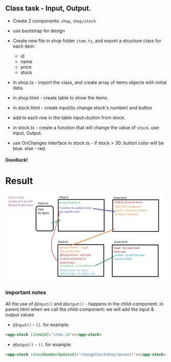## Class task - Input, Output.

- Create 2 components: `shop`, `shop/stock`
- use bootstrap for design
- Create new file in shop folder `item.ts`, and export a structure class for each item:
  - id
  - name
  - price
  - stock
  
- In shop.ts - import the class, and create array of items objects with initial data. 

- in shop.html - create table to show the items.

- in stock.html - create input(to change stock's number) and button
- add to each row in the table input+button from stock.

- in stock.ts - create a function that will change the value of `stock`.
  use: Input, Output.

- use OnChanges interface in stock.ts - if stock > 30: button color will be blue. else - red.

#### Goodluck!

# Result

<img src='diagram.jpg'/>

### important notes

All the use of `@Input()` and `@Output()` - happens in the child-component.
in parent.html when we call the child-component:
we will add the input & output values

- `@Input()` - `[]`. for example:

```html
<app-stock [itemId]="item.id"></app-stock>
```

- `@Output()` - `()`. for example:

```html
<app-stock (stockNumberUpdated)="changeStockShop($event)"></app-stock>
```
